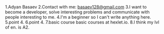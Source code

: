 1.Adyan Basaev
2.Contact with me: basaev128@gmail.com
3.I want to become a developer, solve interesting problems and communicate with people interesting to me.
4.I'm a beginner so I can't write anything here.
5.point 4.
6.point 4.
7.basic course basic courses at hexlet.io.
8.I think my lvl of en. is A2.
